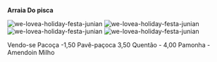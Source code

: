 **Arraia Do pisca**





![we-lovea-holiday-festa-junian](https://github.com/prexereca/FestaJuninaph/assets/135331880/84e3ac40-cdf0-41b4-b7f1-7ad2157083fd)
![we-lovea-holiday-festa-junian](https://github.com/prexereca/FestaJuninaph/assets/135331880/02764b5d-6739-4c11-b00a-983b47019e05)
![we-lovea-holiday-festa-junian](https://github.com/prexereca/FestaJuninaph/assets/135331880/017b24c1-1a0d-4745-b493-661a8eb4da17)
![we-lovea-holiday-festa-junian](https://github.com/prexereca/FestaJuninaph/assets/135331880/f66f208b-cb8a-4ae0-b7b9-ab644aa9e884)

Vendo-se
Pacoça -1,50
Pavê-paçoca 3,50
Quentão - 4,00
Pamonha -
Amendoin
Milho




